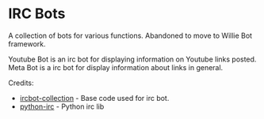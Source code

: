 # IRC Bots

A collection of bots for various functions.  Abandoned to move to Willie Bot framework.

Youtube Bot is an irc bot for displaying information on Youtube links posted.
Meta Bot is a irc bot for display information about links in general.

Credits:
* [ircbot-collection] - Base code used for irc bot.
* [python-irc] - Python irc lib

[ircbot-collection]:https://code.google.com/p/ircbot-collection/
[python-irc]:http://python-irclib.sourceforge.net/

